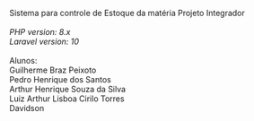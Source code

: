 Sistema para controle de Estoque da matéria Projeto Integrador
<br>
<br>
*PHP version: 8.x*
<br>
*Laravel version: 10*
<br>
<br>
Alunos:
<br>
Guilherme Braz Peixoto
<br>
Pedro Henrique dos Santos
<br>
Arthur Henrique Souza da Silva
<br>
Luiz Arthur Lisboa Cirilo Torres
<br>
Davidson
